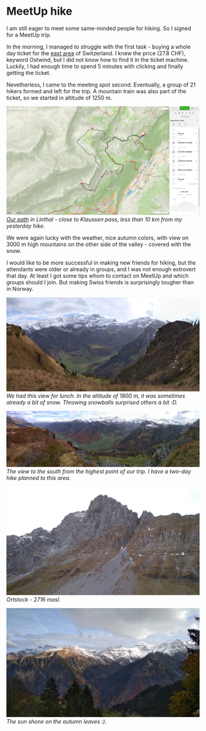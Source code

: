 # MeetUp hike

I am still eager to meet some same-minded people for hiking. So I signed for a MeetUp trip.

In the morning, I managed to struggle with the first task - buying a whole day ticket for the [east area](https://www.ostwind.ch/en/abos-tickets/abos/network-connecting-tickets/z-pass.html) of Switzerland. I knew the price (27.8 CHF), keyword Ostwind, but I did not know how to find it in the ticket machine. Luckily, I had enough time to spend 5 minutes with clicking and finally getting the ticket.

Nevetherless, I came to the meeting spot second. Eventually, a group of 21 hikers formed and left for the trip. A mountain train was also part of the ticket, so we started in altitude of 1250 m.

![](https://raw.githubusercontent.com/Bender250/bender250.github.io/master/images/eth/trip03_meetup/map.png)
*[Our path](https://en.mapy.cz/s/3dtzQ) in Linthal - close to Klaussen pass, less than 10 km from my yesterday hike.*

We were again lucky with the weather, nice autumn colors, with view on 3000 m high mountains on the other side of the valley - covered with the snow.

I would like to be more successful in making new friends for hiking, but the attendants were older or already in groups, and I was not enough extrovert that day. At least I got some tips whom to contact on MeetUp and which groups should I join. But making Swiss friends is surprisingly tougher than in Norway.


![](https://raw.githubusercontent.com/Bender250/bender250.github.io/master/images/eth/trip03_meetup/up.jpg)
*We had this view for lunch. In the altitude of 1800 m, it was sometimes already a bit of snow. Throwing snowballs surprised others a bit :D.*


![](https://raw.githubusercontent.com/Bender250/bender250.github.io/master/images/eth/trip03_meetup/top.jpg)
*The view to the south from the highest point of our trip. I have a two-day hike planned to this area.*


![](https://raw.githubusercontent.com/Bender250/bender250.github.io/master/images/eth/trip03_meetup/above.jpg)
*Ortstock - 2716 masl.*


![](https://raw.githubusercontent.com/Bender250/bender250.github.io/master/images/eth/trip03_meetup/sun.jpg)
*The sun shone on the autumn leaves :).*
